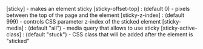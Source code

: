 [sticky] - makes an element sticky
[sticky-offset-top] : (default 0) - pixels between the top of the page and the element
[sticky-z-index] : (default 999) - controls CSS parameter z-index of the sticked element
[sticky-media] : (default "all") - media query that allows to use sticky
[sticky-active-class] : (default "stuck") - CSS class that will be added after the element is "sticked"
